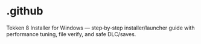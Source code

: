# .github
Tekken 8 Installer for Windows — step‑by‑step installer/launcher guide with performance tuning, file verify, and safe DLC/saves.
